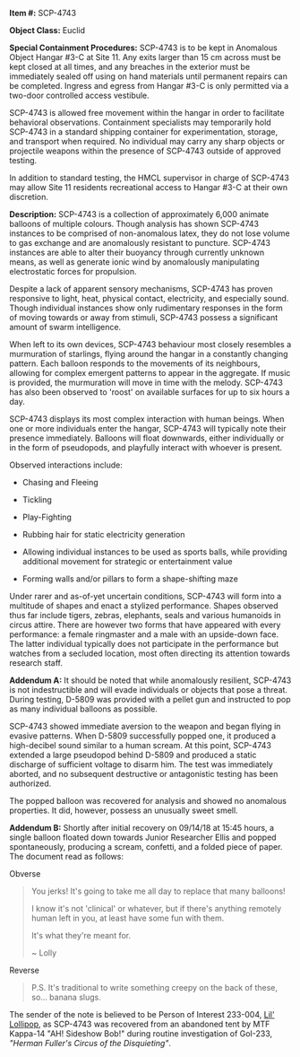   
**Item #:** SCP-4743

**Object Class:** Euclid

**Special Containment Procedures:** SCP-4743 is to be kept in Anomalous Object Hangar #3-C at Site 11. Any exits larger than 15 cm across must be kept closed at all times, and any breaches in the exterior must be immediately sealed off using on hand materials until permanent repairs can be completed. Ingress and egress from Hangar #3-C is only permitted via a two-door controlled access vestibule.

SCP-4743 is allowed free movement within the hangar in order to facilitate behavioral observations. Containment specialists may temporarily hold SCP-4743 in a standard shipping container for experimentation, storage, and transport when required. No individual may carry any sharp objects or projectile weapons within the presence of SCP-4743 outside of approved testing.

In addition to standard testing, the HMCL supervisor in charge of SCP-4743 may allow Site 11 residents recreational access to Hangar #3-C at their own discretion.

**Description:** SCP-4743 is a collection of approximately 6,000 animate balloons of multiple colours. Though analysis has shown SCP-4743 instances to be comprised of non-anomalous latex, they do not lose volume to gas exchange and are anomalously resistant to puncture. SCP-4743 instances are able to alter their buoyancy through currently unknown means, as well as generate ionic wind by anomalously manipulating electrostatic forces for propulsion.

Despite a lack of apparent sensory mechanisms, SCP-4743 has proven responsive to light, heat, physical contact, electricity, and especially sound. Though individual instances show only rudimentary responses in the form of moving towards or away from stimuli, SCP-4743 possess a significant amount of swarm intelligence.

When left to its own devices, SCP-4743 behaviour most closely resembles a murmuration of starlings, flying around the hangar in a constantly changing pattern. Each balloon responds to the movements of its neighbours, allowing for complex emergent patterns to appear in the aggregate. If music is provided, the murmuration will move in time with the melody. SCP-4743 has also been observed to 'roost' on available surfaces for up to six hours a day.

SCP-4743 displays its most complex interaction with human beings. When one or more individuals enter the hangar, SCP-4743 will typically note their presence immediately. Balloons will float downwards, either individually or in the form of pseudopods, and playfully interact with whoever is present.

Observed interactions include:

*   Chasing and Fleeing

*   Tickling

*   Play-Fighting

*   Rubbing hair for static electricity generation

*   Allowing individual instances to be used as sports balls, while providing additional movement for strategic or entertainment value

*   Forming walls and/or pillars to form a shape-shifting maze

Under rarer and as-of-yet uncertain conditions, SCP-4743 will form into a multitude of shapes and enact a stylized performance. Shapes observed thus far include tigers, zebras, elephants, seals and various humanoids in circus attire. There are however two forms that have appeared with every performance: a female ringmaster and a male with an upside-down face. The latter individual typically does not participate in the performance but watches from a secluded location, most often directing its attention towards research staff.

**Addendum A:** It should be noted that while anomalously resilient, SCP-4743 is not indestructible and will evade individuals or objects that pose a threat. During testing, D-5809 was provided with a pellet gun and instructed to pop as many individual balloons as possible.

SCP-4743 showed immediate aversion to the weapon and began flying in evasive patterns. When D-5809 successfully popped one, it produced a high-decibel sound similar to a human scream. At this point, SCP-4743 extended a large pseudopod behind D-5809 and produced a static discharge of sufficient voltage to disarm him. The test was immediately aborted, and no subsequent destructive or antagonistic testing has been authorized.

The popped balloon was recovered for analysis and showed no anomalous properties. It did, however, possess an unusually sweet smell.

**Addendum B:** Shortly after initial recovery on 09/14/18 at 15:45 hours, a single balloon floated down towards Junior Researcher Ellis and popped spontaneously, producing a scream, confetti, and a folded piece of paper. The document read as follows:

Obverse

> You jerks! It's going to take me all day to replace that many balloons!
> 
> I know it's not 'clinical' or whatever, but if there's anything remotely human left in you, at least have some fun with them.
> 
> It's what they're meant for.
> 
> ~ Lolly

Reverse

> P.S. It's traditional to write something creepy on the back of these, so… banana slugs.

The sender of the note is believed to be Person of Interest 233-004, [Lil' Lollipop](http://www.scp-wiki.net/dread-circuses-hub), as SCP-4743 was recovered from an abandoned tent by MTF Kappa-14 "AH! Sideshow Bob!" during routine investigation of GoI-233, _"Herman Fuller's Circus of the Disquieting"_.